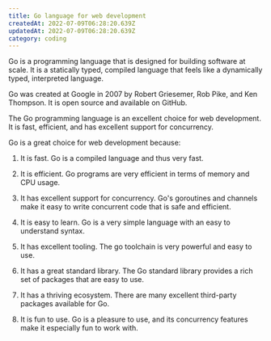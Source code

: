 ```yaml
---
title: Go language for web development
createdAt: 2022-07-09T06:28:20.639Z
updatedAt: 2022-07-09T06:28:20.639Z
category: coding
---
```


Go is a programming language that is designed for building software at scale. It is a statically typed, compiled language that feels like a dynamically typed, interpreted language.

Go was created at Google in 2007 by Robert Griesemer, Rob Pike, and Ken Thompson. It is open source and available on GitHub.

The Go programming language is an excellent choice for web development. It is fast, efficient, and has excellent support for concurrency.

Go is a great choice for web development because:

1. It is fast. Go is a compiled language and thus very fast.

2. It is efficient. Go programs are very efficient in terms of memory and CPU usage.

3. It has excellent support for concurrency. Go's goroutines and channels make it easy to write concurrent code that is safe and efficient.

4. It is easy to learn. Go is a very simple language with an easy to understand syntax.

5. It has excellent tooling. The go toolchain is very powerful and easy to use.

6. It has a great standard library. The Go standard library provides a rich set of packages that are easy to use.

7. It has a thriving ecosystem. There are many excellent third-party packages available for Go.

8. It is fun to use. Go is a pleasure to use, and its concurrency features make it especially fun to work with.
